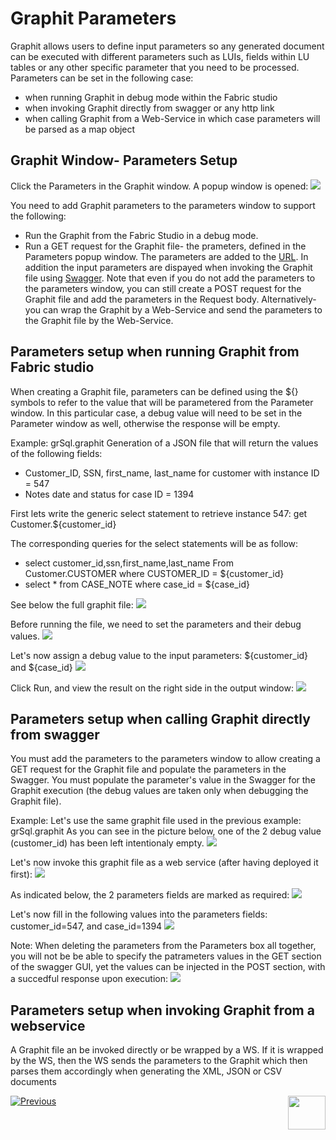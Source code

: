 # Graphit Parameters

Graphit allows users to define input parameters so any generated document can be executed with different parameters such as LUIs, fields within LU tables or any other specific parameter that you need to be processed. 
Parameters can be set in the following case:
- when running Graphit in debug mode within the Fabric studio
- when invoking Graphit directly from swagger or any http link
- when calling Graphit from a Web-Service in which case parameters will be parsed as a map object 

## Graphit Window- Parameters Setup

Click the Parameters in the Graphit window. A popup window is opened:
![](/articles/15_web_services/17_Graphit/images/38_graphit_with_parameters.PNG)

You need to add Graphit parameters to the parameters window to support the following:

- Run the Graphit from the Fabric Studio in a debug mode.
- Run a GET request for the Graphit file- the prameters, defined in the Parameters popup window. The parameters are added to the [URL](/articles/15_web_services/12_Supported_Verbs_Get.md#get-based-on-graphit-file). In addition the input parameters are dispayed when invoking the Graphit file using [Swagger](/articles/15_web_services/09_swagger.md).
  Note that even if you do not add the parameters to the parameters window, you can still create a POST request for the Graphit file and add the parameters in the Request body. Alternatively- you can wrap the Graphit by a Web-Service and send the parameters to the Graphit file by the Web-Service. 

## Parameters setup when running Graphit from Fabric studio
When creating a Graphit file, parameters can be defined using the ${} symbols to refer to the value that will be parametered from the Parameter window.
In this particular case, a debug value will need to be set in the Parameter window as well, otherwise the response will be empty.


Example: grSql.graphit
Generation of a JSON file that will return the values of the following fields:
- Customer_ID, SSN, first_name, last_name for customer with instance ID = 547
- Notes date and status for case ID = 1394

First lets write the generic select statement to retrieve instance 547:
get Customer.${customer_id}

<!-- Tali- please fix the Graphit file + the queries. We do not need to add the where customer = ${customer_id} when running the query on Fabric, since the customer id is the LUI. In addition- please test if indeed the response is returned for the input customer id if we set the get inside the Graphit --> 

The corresponding queries for the select statements will be as follow:
- select  customer_id,ssn,first_name,last_name From Customer.CUSTOMER where CUSTOMER_ID = ${customer_id}
- select * from CASE_NOTE where case_id = ${case_id}

See below the full graphit file:
![](/articles/15_web_services/17_Graphit/images/35_graphit_with_parameters.PNG)

Before running the file, we need to set the parameters and their debug values. 
![](/articles/15_web_services/17_Graphit/images/36_graphit_with_parameters.png)

Let's now assign a debug value to the input parameters: ${customer_id} and ${case_id}
![](/articles/15_web_services/17_Graphit/images/38_graphit_with_parameters.PNG)

Click Run, and view the result on the right side in the output window:
![](/articles/15_web_services/17_Graphit/images/39_graphit_with_parameters.PNG)


## Parameters setup when calling Graphit directly from swagger
You must add the parameters to the parameters window to allow creating a GET request for the Graphit file and populate the parameters in the Swagger. You must populate the parameter's value in the Swagger for the Graphit execution (the debug values are taken only when debugging the Graphit file).

Example:
Let's use the same graphit file used in the previous example: grSql.graphit
As you can see in the picture below, one of the 2 debug value (customer_id) has been left intentionaly empty.
![](/articles/15_web_services/17_Graphit/images/40_graphit_with_parameters.PNG)

Let's now invoke this graphit file as a web service (after having deployed it first):
![](/articles/15_web_services/17_Graphit/images/41_graphit_with_parameters.PNG)

As indicated below, the 2 parameters fields are marked as required:
![](/articles/15_web_services/17_Graphit/images/42_graphit_with_parameters.PNG)

Let's now fill in the following values into the parameters fields: customer_id=547, and case_id=1394
![](/articles/15_web_services/17_Graphit/images/43_graphit_with_parameters.PNG)

Note: When deleting the parameters from the Parameters box all together, you will not be be able to specify the patrameters values in the GET section of the swagger GUI, yet the values can be injected in the POST section, with a succedful response upon execution:
![](/articles/15_web_services/17_Graphit/images/44_graphit_with_parameters.PNG)


## Parameters setup when invoking Graphit from a webservice 
A Graphit file an be invoked directly or be wrapped by a WS. If it is wrapped by the WS, then the WS sends the parameters to the Graphit which then parses them accordingly when generating the XML, JSON or CSV documents







[![Previous](/articles/images/Previous.png)](/articles/15_web_services/17_Graphit/05_graphit_debugging.md)[<img align="right" width="60" height="54" src="/articles/images/Next.png">](/articles/15_web_services/17_Graphit/07_invoking_graphit_files.md)










